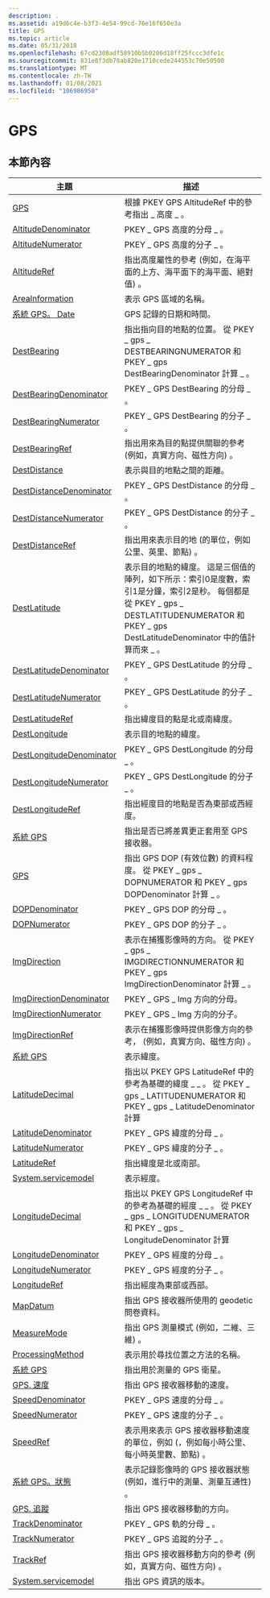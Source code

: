 ```yaml
---
description: .
ms.assetid: a19d6c4e-b3f3-4e54-99cd-76e16f650e3a
title: GPS
ms.topic: article
ms.date: 05/31/2018
ms.openlocfilehash: 67cd2308adf58910b5b0206d18ff25fccc3dfe1c
ms.sourcegitcommit: 831e8f3db78ab820e1710cede244553c70e50500
ms.translationtype: MT
ms.contentlocale: zh-TW
ms.lasthandoff: 01/08/2021
ms.locfileid: "106986950"
---
```

# <a name="gps"></a>GPS

## <a name="in-this-section"></a>本節內容



| 主題                                                                                                  | 描述                                                                                                                                                                                                                                                                                      |
|--------------------------------------------------------------------------------------------------------|--------------------------------------------------------------------------------------------------------------------------------------------------------------------------------------------------------------------------------------------------------------------------------------------------|
| [GPS](./props-system-gps-altitude.md)<br/>                                 | 根據 PKEY GPS AltitudeRef 中的參考指出 \_ 高度 \_ 。<br/>                                                                                                                                                                                                                  |
| [AltitudeDenominator](./props-system-gps-altitudedenominator.md)<br/>           | PKEY \_ GPS 高度的分母 \_ 。<br/>                                                                                                                                                                                                                                               |
| [AltitudeNumerator](./props-system-gps-altitudenumerator.md)<br/>               | PKEY \_ GPS 高度的分子 \_ 。<br/>                                                                                                                                                                                                                                                 |
| [AltitudeRef](./props-system-gps-altituderef.md)<br/>                           | 指出高度屬性的參考 (例如，在海平面的上方、海平面下的海平面、絕對值) 。<br/>                                                                                                                                                                    |
| [AreaInformation](./props-system-gps-areainformation.md)<br/>                   | 表示 GPS 區域的名稱。<br/>                                                                                                                                                                                                                                                  |
| [系統 GPS。 Date](./props-system-gps-date.md)<br/>                                         | GPS 記錄的日期和時間。<br/>                                                                                                                                                                                                                                                  |
| [DestBearing](./props-system-gps-destbearing.md)<br/>                           | 指出指向目的地點的位置。 從 PKEY \_ gps \_ DESTBEARINGNUMERATOR 和 PKEY \_ gps DestBearingDenominator 計算 \_ 。<br/>                                                                                                                                                |
| [DestBearingDenominator](./props-system-gps-destbearingdenominator.md)<br/>     | PKEY \_ GPS DestBearing 的分母 \_ 。<br/>                                                                                                                                                                                                                                            |
| [DestBearingNumerator](./props-system-gps-destbearingnumerator.md)<br/>         | PKEY \_ GPS DestBearing 的分子 \_ 。<br/>                                                                                                                                                                                                                                              |
| [DestBearingRef](./props-system-gps-destbearingref.md)<br/>                     | 指出用來為目的點提供關聯的參考 (例如，真實方向、磁性方向) 。<br/>                                                                                                                                                        |
| [DestDistance](./props-system-gps-destdistance.md)<br/>                         | 表示與目的地點之間的距離。<br/>                                                                                                                                                                                                                                      |
| [DestDistanceDenominator](./props-system-gps-destdistancedenominator.md)<br/>   | PKEY \_ GPS DestDistance 的分母 \_ 。<br/>                                                                                                                                                                                                                                           |
| [DestDistanceNumerator](./props-system-gps-destdistancenumerator.md)<br/>       | PKEY \_ GPS DestDistance 的分子 \_ 。<br/>                                                                                                                                                                                                                                             |
| [DestDistanceRef](./props-system-gps-destdistanceref.md)<br/>                   | 指出用來表示目的地 (的單位，例如公里、英里、節點) 。<br/>                                                                                                                                                                           |
| [DestLatitude](./props-system-gps-destlatitude.md)<br/>                         | 表示目的地點的緯度。 這是三個值的陣列，如下所示：索引0是度數，索引1是分鐘，索引2是秒。 每個都是從 PKEY \_ gps \_ DESTLATITUDENUMERATOR 和 PKEY \_ gps DestLatitudeDenominator 中的值計算而來 \_ 。<br/> |
| [DestLatitudeDenominator](./props-system-gps-destlatitudedenominator.md)<br/>   | PKEY \_ GPS DestLatitude 的分母 \_ 。<br/>                                                                                                                                                                                                                                           |
| [DestLatitudeNumerator](./props-system-gps-destlatitudenumerator.md)<br/>       | PKEY \_ GPS DestLatitude 的分子 \_ 。<br/>                                                                                                                                                                                                                                             |
| [DestLatitudeRef](./props-system-gps-destlatituderef.md)<br/>                   | 指出緯度目的點是北或南緯度。<br/>                                                                                                                                                                                                          |
| [DestLongitude](./props-system-gps-destlongitude.md)<br/>                       | 表示目的地點的緯度。 <br/>                                                                                                                                                                                                                                     |
| [DestLongitudeDenominator](./props-system-gps-destlongitudedenominator.md)<br/> | PKEY \_ GPS DestLongitude 的分母 \_ 。<br/>                                                                                                                                                                                                                                          |
| [DestLongitudeNumerator](./props-system-gps-destlongitudenumerator.md)<br/>     | PKEY \_ GPS DestLongitude 的分子 \_ 。<br/>                                                                                                                                                                                                                                            |
| [DestLongitudeRef](./props-system-gps-destlongituderef.md)<br/>                 | 指出經度目的地點是否為東部或西經度。<br/>                                                                                                                                                                                                          |
| [系統 GPS](./props-system-gps-differential.md)<br/>                         | 指出是否已將差異更正套用至 GPS 接收器。<br/>                                                                                                                                                                                                            |
| [GPS](./props-system-gps-dop.md)<br/>                                           | 指出 GPS DOP (有效位數) 的資料程度。 從 PKEY \_ gps \_ DOPNUMERATOR 和 PKEY \_ gps DOPDenominator 計算 \_ 。<br/>                                                                                                                                                              |
| [DOPDenominator](./props-system-gps-dopdenominator.md)<br/>                     | PKEY \_ GPS DOP 的分母 \_ 。<br/>                                                                                                                                                                                                                                                    |
| [DOPNumerator](./props-system-gps-dopnumerator.md)<br/>                         | PKEY \_ GPS DOP 的分子 \_ 。<br/>                                                                                                                                                                                                                                                      |
| [ImgDirection](./props-system-gps-imgdirection.md)<br/>                         | 表示在捕獲影像時的方向。 從 PKEY \_ gps \_ IMGDIRECTIONNUMERATOR 和 PKEY \_ gps ImgDirectionDenominator 計算 \_ 。<br/>                                                                                                                                   |
| [ImgDirectionDenominator](./props-system-gps-imgdirectiondenominator.md)<br/>   | PKEY \_ GPS \_ Img 方向的分母。<br/>                                                                                                                                                                                                                                          |
| [ImgDirectionNumerator](./props-system-gps-imgdirectionnumerator.md)<br/>       | PKEY \_ GPS \_ Img 方向的分子。<br/>                                                                                                                                                                                                                                            |
| [ImgDirectionRef](./props-system-gps-imgdirectionref.md)<br/>                   | 表示在捕獲影像時提供影像方向的參考， (例如，真實方向、磁性方向) 。<br/>                                                                                                                                                    |
| [系統 GPS](./props-system-gps-latitude.md)<br/>                                 | 表示緯度。<br/>                                                                                                                                                                                                                                                                   |
| [LatitudeDecimal](props-system-gps-latitudedecimal.md)<br/>                          | 指出以 PKEY GPS LatitudeRef 中的參考為基礎的緯度 \_ \_ 。 從 PKEY \_ gps \_ LATITUDENUMERATOR 和 PKEY \_ gps \_ LatitudeDenominator 計算<br/>                                                                                                                              |
| [LatitudeDenominator](./props-system-gps-latitudedenominator.md)<br/>           | PKEY \_ GPS 緯度的分母 \_ 。<br/>                                                                                                                                                                                                                                               |
| [LatitudeNumerator](./props-system-gps-latitudenumerator.md)<br/>               | PKEY \_ GPS 緯度的分子 \_ 。<br/>                                                                                                                                                                                                                                                 |
| [LatitudeRef](./props-system-gps-latituderef.md)<br/>                           | 指出緯度是北或南部。 <br/>                                                                                                                                                                                                                                        |
| [System.servicemodel](./props-system-gps-longitude.md)<br/>                               | 表示經度。<br/>                                                                                                                                                                                                                                                              |
| [LongitudeDecimal](props-system-gps-longitudedecimal.md)<br/>                        | 指出以 PKEY GPS LongitudeRef 中的參考為基礎的經度 \_ \_ 。 從 PKEY \_ gps \_ LONGITUDENUMERATOR 和 PKEY \_ gps \_ LongitudeDenominator 計算<br/>                                                                                                                          |
| [LongitudeDenominator](./props-system-gps-longitudedenominator.md)<br/>         | PKEY \_ GPS 經度的分母 \_ 。<br/>                                                                                                                                                                                                                                              |
| [LongitudeNumerator](./props-system-gps-longitudenumerator.md)<br/>             | PKEY \_ GPS 經度的分子 \_ 。<br/>                                                                                                                                                                                                                                                |
| [LongitudeRef](./props-system-gps-longituderef.md)<br/>                         | 指出經度為東部或西部。<br/>                                                                                                                                                                                                                                          |
| [MapDatum](./props-system-gps-mapdatum.md)<br/>                                 | 指出 GPS 接收器所使用的 geodetic 問卷資料。<br/>                                                                                                                                                                                                                          |
| [MeasureMode](./props-system-gps-measuremode.md)<br/>                           | 指出 GPS 測量模式 (例如，二維、三維) 。<br/>                                                                                                                                                                                                 |
| [ProcessingMethod](./props-system-gps-processingmethod.md)<br/>                 | 表示用於尋找位置之方法的名稱。<br/>                                                                                                                                                                                                                          |
| [系統 GPS](./props-system-gps-satellites.md)<br/>                             | 指出用於測量的 GPS 衛星。<br/>                                                                                                                                                                                                                                   |
| [GPS. 速度](./props-system-gps-speed.md)<br/>                                       | 指出 GPS 接收器移動的速度。<br/>                                                                                                                                                                                                                                     |
| [SpeedDenominator](./props-system-gps-speeddenominator.md)<br/>                 | PKEY \_ GPS 速度的分母 \_ 。<br/>                                                                                                                                                                                                                                                  |
| [SpeedNumerator](./props-system-gps-speednumerator.md)<br/>                     | PKEY \_ GPS 速度的分子 \_ 。<br/>                                                                                                                                                                                                                                                    |
| [SpeedRef](./props-system-gps-speedref.md)<br/>                                 | 表示用來表示 GPS 接收器移動速度的單位，例如 (，例如每小時公里、每小時英里數、節點) 。<br/>                                                                                                                                                  |
| [系統 GPS。狀態](./props-system-gps-status.md)<br/>                                     | 表示記錄影像時的 GPS 接收器狀態 (例如，進行中的測量、測量互通性) 。<br/>                                                                                                                                            |
| [GPS. 追蹤](./props-system-gps-track.md)<br/>                                       | 指出 GPS 接收器移動的方向。<br/>                                                                                                                                                                                                                                 |
| [TrackDenominator](./props-system-gps-trackdenominator.md)<br/>                 | PKEY \_ GPS 軌的分母 \_ 。<br/>                                                                                                                                                                                                                                                  |
| [TrackNumerator](./props-system-gps-tracknumerator.md)<br/>                     | PKEY \_ GPS 追蹤的分子 \_ 。<br/>                                                                                                                                                                                                                                                    |
| [TrackRef](./props-system-gps-trackref.md)<br/>                                 | 指出 GPS 接收器移動方向的參考 (例如，真實方向、磁性方向) 。<br/>                                                                                                                                                                 |
| [System.servicemodel](./props-system-gps-versionid.md)<br/>                               | 指出 GPS 資訊的版本。<br/>                                                                                                                                                                                                                                         |



 

 

 
